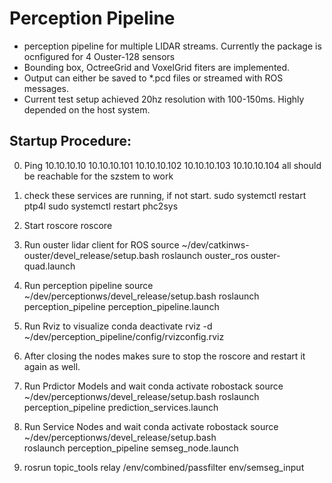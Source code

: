 # Perception Pipeline

* perception pipeline for multiple LIDAR streams. Currently the package is ocnfigured for 4 Ouster-128 sensors
* Bounding box, OctreeGrid and VoxelGrid fiters are implemented.
* Output can either be saved to *.pcd files or streamed with ROS messages.
* Current test setup achieved 20hz resolution with 100-150ms. Highly depended on the host system. 

## Startup Procedure:

0. Ping 10.10.10.10
        10.10.10.101
        10.10.10.102
        10.10.10.103
        10.10.10.104
    all should be reachable for the szstem to work

1. check these services are running, if not start.
sudo systemctl restart ptp4l
sudo systemctl restart phc2sys

2. Start roscore
roscore

3. Run ouster lidar client for ROS 
source ~/dev/catkinws-ouster/devel_release/setup.bash
roslaunch ouster_ros ouster-quad.launch 

4. Run perception pipeline
source ~/dev/perceptionws/devel_release/setup.bash
roslaunch perception_pipeline perception_pipeline.launch

5. Run Rviz to visualize
conda deactivate
rviz -d ~/dev/perception_pipeline/config/rvizconfig.rviz

6. After closing the nodes makes sure to stop the roscore and restart it again as well.

7. Run Prdictor Models and wait
conda activate robostack
source ~/dev/perceptionws/devel_release/setup.bash 
roslaunch perception_pipeline prediction_services.launch

8. Run Service Nodes and wait
conda activate robostack
source ~/dev/perceptionws/devel_release/setup.bash  
roslaunch perception_pipeline semseg_node.launch 

9. rosrun topic_tools relay /env/combined/passfilter env/semseg_input